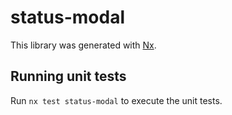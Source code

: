 # status-modal

This library was generated with [Nx](https://nx.dev).

## Running unit tests

Run `nx test status-modal` to execute the unit tests.
